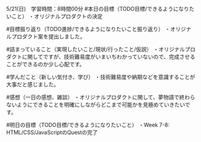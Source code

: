 5/21(日)　学習時間：8時間00分
#本日の目標（TODO目標/できるようになりたいこと）
・オリジナルプロダクトの決定

#目標振り返り（TODO進捗/できるようになりたいこと振り返り）
・オリジナルプロダクト案を提出しました。

#詰まっていること（実現したいこと/現状/行ったこと/仮説）
・オリジナルプロダクトに関してですが、技術難易度がいまいちわかっていないので、完成させることができるのか少し心配です。

#学んだこと（新しい気付き、学び）
・技術難易度や納期などを意識することが大事だと感じました。
　

#感想（一日の感想、雑談）
・オリジナルプロダクトに関して、夢物語で終わらないようにできることを明確にしながらどこまで可能かを見極めていきたいです。

#明日の目標（TODO目標/できるようになりたいこと）
・Week 7-8: HTML/CSS/JavaScriptのQuestの完了
